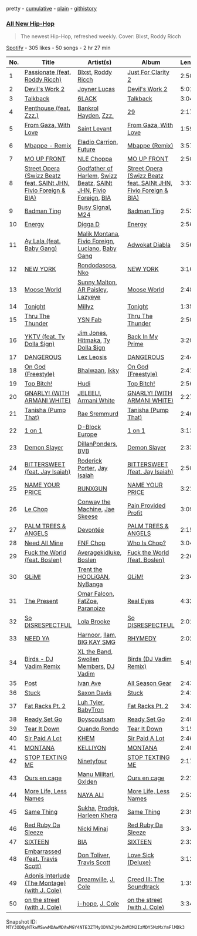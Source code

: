 pretty - [cumulative](/playlists/cumulative/37i9dQZF1DWV1aMSQY91oR.md) - [plain](/playlists/plain/37i9dQZF1DWV1aMSQY91oR) - [githistory](https://github.githistory.xyz/mackorone/spotify-playlist-archive/blob/main/playlists/plain/37i9dQZF1DWV1aMSQY91oR)

### [All New Hip\-Hop](https://open.spotify.com/playlist/37i9dQZF1DWV1aMSQY91oR)

> The newest Hip\-Hop, refreshed weekly\. Cover: Blxst, Roddy Ricch

[Spotify](https://open.spotify.com/user/spotify) - 305 likes - 50 songs - 2 hr 27 min

| No. | Title | Artist(s) | Album | Length |
|---|---|---|---|---|
| 1 | [Passionate \(feat\. Roddy Ricch\)](https://open.spotify.com/track/5k3xP19vac82Kweo4mOvlw) | [Blxst](https://open.spotify.com/artist/4qXC0i02bSFstECuXP2ZpL), [Roddy Ricch](https://open.spotify.com/artist/757aE44tKEUQEqRuT6GnEB) | [Just For Clarity 2](https://open.spotify.com/album/4nw05bSkWU3oVxK5dBcSQE) | 2:50 |
| 2 | [Devil's Work 2](https://open.spotify.com/track/17NiQhpGEQZUlTBqRKeKve) | [Joyner Lucas](https://open.spotify.com/artist/6C1ohJrd5VydigQtaGy5Wa) | [Devil's Work 2](https://open.spotify.com/album/54LfEBAO7J0GYfR9YH3hUr) | 5:01 |
| 3 | [Talkback](https://open.spotify.com/track/7o3fWwXCehCmRya4TBvqpe) | [6LACK](https://open.spotify.com/artist/4IVAbR2w4JJNJDDRFP3E83) | [Talkback](https://open.spotify.com/album/5MNz65f0S30Ev8AGVdFI5I) | 3:04 |
| 4 | [Penthouse \(feat\. Zzz.\)](https://open.spotify.com/track/11HCblH3YChzvCTGUB1hcs) | [Bankrol Hayden](https://open.spotify.com/artist/0Yr4BBpK2dkCp2UsrJ9LZN), [Zzz.](https://open.spotify.com/artist/5ZdULxhIJLbR5bhCzcPTbu) | [29](https://open.spotify.com/album/1mdGboH4Gfm3hXJc4H4VQh) | 2:17 |
| 5 | [From Gaza, With Love](https://open.spotify.com/track/49AG4MU3Ij6a8NWEVLMuRu) | [Saint Levant](https://open.spotify.com/artist/5ZZsFnpO7frU8h5xH1wtjT) | [From Gaza, With Love](https://open.spotify.com/album/5bah1OVDvcvn92BMkgOO6o) | 1:59 |
| 6 | [Mbappe \- Remix](https://open.spotify.com/track/21ocGfx68UnoPH89sXkhzu) | [Eladio Carrion](https://open.spotify.com/artist/5XJDexmWFLWOkjOEjOVX3e), [Future](https://open.spotify.com/artist/1RyvyyTE3xzB2ZywiAwp0i) | [Mbappe \(Remix\)](https://open.spotify.com/album/1AJXKqkuN7bzSGBWcpiE2h) | 3:57 |
| 7 | [MO UP FRONT](https://open.spotify.com/track/2uFmD9x7WwzNe4P1eJ6t36) | [NLE Choppa](https://open.spotify.com/artist/0ErzCpIMyLcjPiwT4elrtZ) | [MO UP FRONT](https://open.spotify.com/album/04oCjD2uZHOfv4W7Kj9Fd0) | 2:50 |
| 8 | [Street Opera \(Swizz Beatz feat\. SAINt JHN, Fivio Foreign & BIA\)](https://open.spotify.com/track/7qYGNevCXJh3xOzmr3XvyK) | [Godfather of Harlem](https://open.spotify.com/artist/6ss7NRk9Y2P9n8q1yH2HXA), [Swizz Beatz](https://open.spotify.com/artist/2cADQgiLMjNhbsfeN52Bf3), [SAINt JHN](https://open.spotify.com/artist/0H39MdGGX6dbnnQPt6NQkZ), [Fivio Foreign](https://open.spotify.com/artist/14CHVeJGrR5xgUGQFV5BVM), [BIA](https://open.spotify.com/artist/6veh5zbFpm31XsPdjBgPER) | [Street Opera \(Swizz Beatz feat\. SAINt JHN, Fivio Foreign & BIA\)](https://open.spotify.com/album/4ydjUzXvQ5jyxNtCchd3j0) | 3:33 |
| 9 | [Badman Ting](https://open.spotify.com/track/22gLjnplMrRMhiTlXPEYu1) | [Busy Signal](https://open.spotify.com/artist/4RfTXjK9aiiIKDaKUHpL57), [M24](https://open.spotify.com/artist/601bmA9VRZnMVclsxG7W6T) | [Badman Ting](https://open.spotify.com/album/0RfhROkWzPSa8p0owManev) | 2:53 |
| 10 | [Energy](https://open.spotify.com/track/1ubY35d8LtYvMHsgPo8pMc) | [Digga D](https://open.spotify.com/artist/57n1OF36WvtOeATY6WQ6iw) | [Energy](https://open.spotify.com/album/4Mp9Bl0tEW4uvhai8cMhmD) | 2:56 |
| 11 | [Ay Lala \(feat\. Baby Gang\)](https://open.spotify.com/track/7IFuCdfzWR9bKgIoOqJE4j) | [Malik Montana](https://open.spotify.com/artist/1Kjs5u8GQf6zCFdTj6SI9E), [Fivio Foreign](https://open.spotify.com/artist/14CHVeJGrR5xgUGQFV5BVM), [Luciano](https://open.spotify.com/artist/3CJKkU0XuElRT1z8rEtIYg), [Baby Gang](https://open.spotify.com/artist/3LvwPiJQJ0da0GurKMToV0) | [Adwokat Diabla](https://open.spotify.com/album/0tUUX9X5xhonVyCPXmHLDf) | 3:56 |
| 12 | [NEW YORK](https://open.spotify.com/track/3FSW3VzKEYf9nDGafU4KEL) | [Rondodasosa](https://open.spotify.com/artist/61bQ4nwIioR8w6PGxzpyY3), [Nko](https://open.spotify.com/artist/4kTOsBwxhA2Sn4PSs7PqnN) | [NEW YORK](https://open.spotify.com/album/2Cx1vPGOj3JBazwoKFYt1M) | 3:16 |
| 13 | [Moose World](https://open.spotify.com/track/4P3544iucW1FvhAEmAzYnn) | [Sunny Malton](https://open.spotify.com/artist/2ScEhgArBEdKyU4vNHSyiY), [AR Paisley](https://open.spotify.com/artist/4CqzwlyoNSvoGeMk7NiMhd), [Lazyeye](https://open.spotify.com/artist/3kHG5JFsZpzyYzKhyStYAr) | [Moose World](https://open.spotify.com/album/2uayEY53hrnAj9bK6cxhoW) | 2:48 |
| 14 | [Tonight](https://open.spotify.com/track/2GqFfughLfeiDbiEYdV06f) | [Millyz](https://open.spotify.com/artist/7dDYME7Y3GoEQotd8gUvQg) | [Tonight](https://open.spotify.com/album/1zjWdnO4T4pN1c37HLkNji) | 1:35 |
| 15 | [Thru The Thunder](https://open.spotify.com/track/4wtWG3dmegtCPdw738yq5X) | [YSN Fab](https://open.spotify.com/artist/4e7DLHD3L0VvT1ubv5oq0w) | [Thru The Thunder](https://open.spotify.com/album/0FoB84HXQWol34SZclj6iF) | 2:50 |
| 16 | [YKTV \(feat\. Ty Dolla $ign\)](https://open.spotify.com/track/3M6m6VS4jsBcQKBULOQuqV) | [Jim Jones](https://open.spotify.com/artist/6AMa1VFQ7qCi61tCRtVWXe), [Hitmaka](https://open.spotify.com/artist/1VeOsE6gNwoBsIAinCAb3l), [Ty Dolla $ign](https://open.spotify.com/artist/7c0XG5cIJTrrAgEC3ULPiq) | [Back In My Prime](https://open.spotify.com/album/0ni3klsEFpBZLUPi0ecYlu) | 3:20 |
| 17 | [DANGEROUS](https://open.spotify.com/track/1E9SjPOByVGL26Lu3BTMzx) | [Lex Leosis](https://open.spotify.com/artist/3l5iTPvfsSfyeaurhaAeh6) | [DANGEROUS](https://open.spotify.com/album/4bHgRcGIlsdvrhIw37ezgU) | 2:44 |
| 18 | [On God \(Freestyle\)](https://open.spotify.com/track/4zKDp8cjwWaLNO3V7Sk6b8) | [Bhalwaan](https://open.spotify.com/artist/0B6Y4zlto5DbCaU6eNLvXi), [Ikky](https://open.spotify.com/artist/3nqS8jzqmsPKFJTp0BOIel) | [On God \(Freestyle\)](https://open.spotify.com/album/5TRYPTIIBEKM1iFp4Pcsyp) | 2:41 |
| 19 | [Top Bitch!](https://open.spotify.com/track/6sLbiIlmRhL3alS0P9vJuI) | [Hudi](https://open.spotify.com/artist/6yeLse5F06fsz7hzqDIn5y) | [Top Bitch!](https://open.spotify.com/album/5FUEmDM0jXct34ZmhfTJYA) | 2:56 |
| 20 | [GNARLY! \(WITH ARMANI WHITE\)](https://open.spotify.com/track/19wJJ7XPv1IQ6tWZ6LktGu) | [JELEEL!](https://open.spotify.com/artist/1FX1BFU0DbHRYgKP83pA0d), [Armani White](https://open.spotify.com/artist/2qAwMsiIjTzlmfAkXKvhVA) | [GNARLY! \(WITH ARMANI WHITE\)](https://open.spotify.com/album/47OW0oO4aSghC0y0ivflp5) | 2:27 |
| 21 | [Tanisha \(Pump That\)](https://open.spotify.com/track/5ckaFWaVWVfIcPFYfofmzH) | [Rae Sremmurd](https://open.spotify.com/artist/7iZtZyCzp3LItcw1wtPI3D) | [Tanisha \(Pump That\)](https://open.spotify.com/album/6GqEIfRc7ACkLQ2SGGqxFb) | 2:46 |
| 22 | [1 on 1](https://open.spotify.com/track/7kYuzu1icGDszMFXewYNAG) | [D\-Block Europe](https://open.spotify.com/artist/5VadK1havLhK1OpKYsXv9y) | [1 on 1](https://open.spotify.com/album/7ACj5us0hNmMf6g3VdgZHN) | 3:13 |
| 23 | [Demon Slayer](https://open.spotify.com/track/1tuhuq7GnpN5Cj8IGNycuI) | [DillanPonders](https://open.spotify.com/artist/1TlmLsx42aT281z8NWrKef), [BVB](https://open.spotify.com/artist/7azVk8ZXv1yB4rOmPMZvUD) | [Demon Slayer](https://open.spotify.com/album/02v1AagGfS5pE7kPajUsb5) | 2:33 |
| 24 | [BITTERSWEET \(feat\. Jay Isaiah\)](https://open.spotify.com/track/6PxYZIYmr224MiCl5Odhf4) | [Roderick Porter](https://open.spotify.com/artist/7Lcln0AXqNHMahrca8KVpy), [Jay Isaiah](https://open.spotify.com/artist/0oMty0VPLJbB8WAQ8otDAs) | [BITTERSWEET \(feat\. Jay Isaiah\)](https://open.spotify.com/album/48JoWoFrzJuHbEINdW4dSk) | 2:50 |
| 25 | [NAME YOUR PRICE](https://open.spotify.com/track/5qVxrO25PRocTo6DlYI5Kf) | [RUNXGUN](https://open.spotify.com/artist/4o5J4GkzULwVnupOfcmRPI) | [NAME YOUR PRICE](https://open.spotify.com/album/1iQY4Oxz16GNpQ25CNaPHT) | 3:21 |
| 26 | [Le Chop](https://open.spotify.com/track/1N6lBW01dWgpsnfIYzeA7S) | [Conway the Machine](https://open.spotify.com/artist/67gqUXxHedeUGDTxwBzdjS), [Jae Skeese](https://open.spotify.com/artist/4DaFgJf7fynXYWpmyVnkAZ) | [Pain Provided Profit](https://open.spotify.com/album/6CN9tFUX2EQIMakX86sN3R) | 3:09 |
| 27 | [PALM TREES & ANGELS](https://open.spotify.com/track/14mbpFeVYQrnrzM6NJU7b7) | [Devontée](https://open.spotify.com/artist/4rkobn5JkPJDD1yN9DVU2d) | [PALM TREES & ANGELS](https://open.spotify.com/album/4OSRIxsXjmzxubqIFlAQDE) | 2:15 |
| 28 | [Need All Mine](https://open.spotify.com/track/4SmyAnBFGSsUa2CcKf2ixw) | [FNF Chop](https://open.spotify.com/artist/2jg1MyFUxojR6GG4wfByU3) | [Who Is Chop?](https://open.spotify.com/album/6SrqRynHDbIcBnKV4ia13g) | 3:04 |
| 29 | [Fuck the World \(feat\. Boslen\)](https://open.spotify.com/track/2tQtz7I7B8bHJyVsh3pdsu) | [Averagekidluke](https://open.spotify.com/artist/6lFrRAoT64zvrLiL1edMhk), [Boslen](https://open.spotify.com/artist/7mX72Bq2iXNr8fZdu23fQL) | [Fuck the World \(feat\. Boslen\)](https://open.spotify.com/album/6ZTXNtbfkNghi8H69m36JU) | 2:26 |
| 30 | [GLiM!](https://open.spotify.com/track/5txIVThdRQGslEZ7JmUVq3) | [Trent the HOOLiGAN](https://open.spotify.com/artist/2LqdHOzQiJd0WRn0dcTDe9), [NyBanga](https://open.spotify.com/artist/6WM4RuO33k8R1aDcBFImTI) | [GLiM!](https://open.spotify.com/album/6Pqjsocs3JZujj3yLeC68r) | 2:34 |
| 31 | [The Present](https://open.spotify.com/track/3fhCR1RVSku5tdVO8GFIvq) | [Omar Falcon](https://open.spotify.com/artist/7ADdWGpZInbXyv3knSiU4S), [FatZoe](https://open.spotify.com/artist/4WiZGJkF9B6tJEKsJrYnm9), [Paranoize](https://open.spotify.com/artist/7HAc0ID4r7Z7divOc9pGQA) | [Real Eyes](https://open.spotify.com/album/1bfZwz0YcbK1duZngPZF1M) | 4:32 |
| 32 | [So DISRESPECTFUL](https://open.spotify.com/track/6tvFBQBdsLErOq4smfV231) | [Lola Brooke](https://open.spotify.com/artist/2Ggj5XNlIb4Lnbqe307FyB) | [So DISRESPECTFUL](https://open.spotify.com/album/1n1Dw6cutT1V0EaQjcPHjP) | 2:01 |
| 33 | [NEED YA](https://open.spotify.com/track/4XHd1IEB9waIcG2NOAzYQU) | [Harnoor](https://open.spotify.com/artist/4eB5clMaoi0cCRnCwLkkiS), [Ilam](https://open.spotify.com/artist/3BmI2nuXJ2sCiVa3miR7PT), [BIG KAY SMG](https://open.spotify.com/artist/0z4Mzficie9vUzDmz4Hy9G) | [RHYMEDY](https://open.spotify.com/album/6s4xBpX7RxzGvZYVn7bZCX) | 2:02 |
| 34 | [Birds \- DJ Vadim Remix](https://open.spotify.com/track/14msZQkCHNq96qUHmutb1K) | [XL the Band](https://open.spotify.com/artist/5Dr4feymCwbAmK7bvXpSbl), [Swollen Members](https://open.spotify.com/artist/30QbUq31PEXAT4QFYZyBAM), [DJ Vadim](https://open.spotify.com/artist/4vwzEW1kPK1BlgSBGrRyqZ) | [Birds \(DJ Vadim Remix\)](https://open.spotify.com/album/4xRvUj2Yr2cQ4bT5euEtBI) | 5:45 |
| 35 | [Post](https://open.spotify.com/track/1ZwDarFvuFerYStDQenR0Z) | [Ivan Ave](https://open.spotify.com/artist/7BxJEL8I7OoAMGyPWn1cPS) | [All Season Gear](https://open.spotify.com/album/7vqAO6uwvIaFiXWOWKemo8) | 2:43 |
| 36 | [Stuck](https://open.spotify.com/track/08zCdsdx4NobRah5LlvcVg) | [Saxon Davis](https://open.spotify.com/artist/7fMHsJcrjloH5hPI3KZCZ4) | [Stuck](https://open.spotify.com/album/6xH21mcNJCk1yX9XJimXtA) | 2:41 |
| 37 | [Fat Racks Pt\. 2](https://open.spotify.com/track/7LWj7OYNxpBEnsc3kzezEj) | [Luh Tyler](https://open.spotify.com/artist/1K15GRZZATsCJyGJ4bYiEz), [BabyTron](https://open.spotify.com/artist/0sKsReKseslDlhxmbN6wLk) | [Fat Racks Pt\. 2](https://open.spotify.com/album/5hYM8bF77qRIYoSztYb2cR) | 3:43 |
| 38 | [Ready Set Go](https://open.spotify.com/track/5X2cxYKc62It0TaAuqZiOM) | [Boyscoutsam](https://open.spotify.com/artist/6mzQSW98vK1vHNearVSG0c) | [Ready Set Go](https://open.spotify.com/album/4jzFcwOXR698DjoCZLWCId) | 2:40 |
| 39 | [Tear It Down](https://open.spotify.com/track/4cvsQ7dzP1ba5onYeImGxP) | [Quando Rondo](https://open.spotify.com/artist/4IprNlQiJZUUJhDl0fL2SL) | [Tear It Down](https://open.spotify.com/album/1IN1ocMOvYvrrd1uAoZVML) | 3:15 |
| 40 | [Sir Paid A Lot](https://open.spotify.com/track/2bs0l8cxIwg4KvZIo0Pc3i) | [KHEM](https://open.spotify.com/artist/5oR5JjCXsdwdho4arNfO4C) | [Sir Paid A Lot](https://open.spotify.com/album/74VmYVxtR8K6sz2mHOIqTI) | 2:46 |
| 41 | [MONTANA](https://open.spotify.com/track/1n7owCnCQsr5RljPeXsuZM) | [KELLIYON](https://open.spotify.com/artist/3Ya7J3BmR68YT71flejyKu) | [MONTANA](https://open.spotify.com/album/4e2R5PxOTRT7FPHFYUIsKd) | 2:40 |
| 42 | [STOP TEXTING ME](https://open.spotify.com/track/0d6VJBKK4l5zVg0yZHZbXW) | [Ninetyfour](https://open.spotify.com/artist/0A60MqStB0zdrXvcBDSS2M) | [STOP TEXTING ME](https://open.spotify.com/album/5hYvKDEwBztOcgmjRk7k2F) | 2:17 |
| 43 | [Ours en cage](https://open.spotify.com/track/2UygN6kuMAaDHFXGywnB4Q) | [Manu Militari](https://open.spotify.com/artist/5hCqDsqqIaYbJhWoZ0JhaE), [Gxlden](https://open.spotify.com/artist/7B8bcVe9PQZSS633ZQa9qo) | [Ours en cage](https://open.spotify.com/album/2NbGxEzsahYMFpnp95IPCt) | 2:21 |
| 44 | [More Life, Less Names](https://open.spotify.com/track/4e4RrZbtPQtsYcLrxpXrYM) | [NAYA ALI](https://open.spotify.com/artist/6xsuPHpz2MgwF8OhEc9ScC) | [More Life, Less Names](https://open.spotify.com/album/4vt9TvZzSzADjIfqEpc0Wc) | 2:53 |
| 45 | [Same Thing](https://open.spotify.com/track/3BYCu2agSIiROkp8OXHFZa) | [Sukha](https://open.spotify.com/artist/6FDDxz6lYakINkmWPOlIZG), [Prodgk](https://open.spotify.com/artist/2E6ODN4Dna1vkh6s8sxHC0), [Harleen Khera](https://open.spotify.com/artist/7mLdGhPzRNItq5xzNKPMLX) | [Same Thing](https://open.spotify.com/album/1r0lJIt3dAgFm9DWwnCyhC) | 2:39 |
| 46 | [Red Ruby Da Sleeze](https://open.spotify.com/track/4ZYAU4A2YBtlNdqOUtc7T2) | [Nicki Minaj](https://open.spotify.com/artist/0hCNtLu0JehylgoiP8L4Gh) | [Red Ruby Da Sleeze](https://open.spotify.com/album/0zCHOD0Z8yOrIP1fw7u1J6) | 3:34 |
| 47 | [SIXTEEN](https://open.spotify.com/track/1RswhD0IRNMRqo1WDpNhtl) | [BIA](https://open.spotify.com/artist/6veh5zbFpm31XsPdjBgPER) | [SIXTEEN](https://open.spotify.com/album/24H345wgzm6udXQ6Es10VN) | 2:32 |
| 48 | [Embarrassed \(feat\. Travis Scott\)](https://open.spotify.com/track/6w9GrSUaQQIaMBYtabge7p) | [Don Toliver](https://open.spotify.com/artist/4Gso3d4CscCijv0lmajZWs), [Travis Scott](https://open.spotify.com/artist/0Y5tJX1MQlPlqiwlOH1tJY) | [Love Sick \(Deluxe\)](https://open.spotify.com/album/2Q2TRdT994vTzGE3Grmmht) | 3:12 |
| 49 | [Adonis Interlude \(The Montage\) \(with J\. Cole\)](https://open.spotify.com/track/23w7p4AuDtw9CrhFBcMat5) | [Dreamville](https://open.spotify.com/artist/1iNqsUDUraNWrj00bqssQG), [J\. Cole](https://open.spotify.com/artist/6l3HvQ5sa6mXTsMTB19rO5) | [Creed III: The Soundtrack](https://open.spotify.com/album/00hCNOuhFfKYCeLgRRRAT6) | 1:35 |
| 50 | [on the street \(with J\. Cole\)](https://open.spotify.com/track/5wxYxygyHpbgv0EXZuqb9V) | [j\-hope](https://open.spotify.com/artist/0b1sIQumIAsNbqAoIClSpy), [J\. Cole](https://open.spotify.com/artist/6l3HvQ5sa6mXTsMTB19rO5) | [on the street \(with J\. Cole\)](https://open.spotify.com/album/70xdtgH5XuYTqBNdNbUwGO) | 3:34 |

Snapshot ID: `MTY3ODQyNTkwMSwwMDAwMDAwMGY4NTE3ZTMyODVhZjMxZmM3M2IzMDY5MzMxYmFlMDk3`
